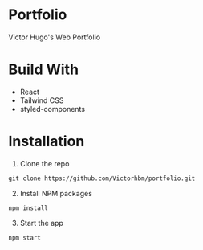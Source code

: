# Portfolio

Victor Hugo's Web Portfolio

# Build With

- React
- Tailwind CSS
- styled-components

# Installation

1. Clone the repo
<pre><code>git clone https://github.com/Victorhbm/portfolio.git</code></pre>

2. Install NPM packages
<pre><code>npm install</code></pre>

3. Start the app
<pre><code>npm start</code></pre>
